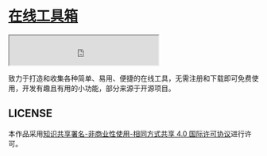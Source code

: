 # [在线工具箱](https://tool.fyk.us.kg/)

<iframe src="https://tool.fyk.us.kg/latest-commit?user=sharkbee80&&proj=tool" height="60vh"></iframe>


致力于打造和收集各种简单、易用、便捷的在线工具，无需注册和下载即可免费使用，开发有趣且有用的小功能，部分来源于开源项目。



## LICENSE

本作品采用[知识共享署名-非商业性使用-相同方式共享 4.0 国际许可协议](https://creativecommons.org/licenses/by-nc-sa/4.0/)进行许可。
